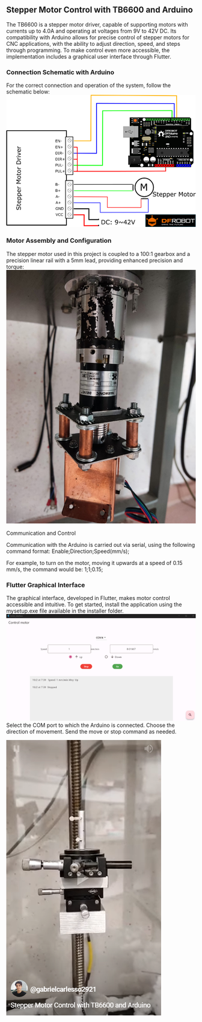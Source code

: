 
## Stepper Motor Control with TB6600 and Arduino

The TB6600 is a stepper motor driver, capable of supporting motors with currents up to 4.0A and operating at voltages from 9V to 42V DC. Its compatibility with Arduino allows for precise control of stepper motors for CNC applications, with the ability to adjust direction, speed, and steps through programming. To make control even more accessible, the implementation includes a graphical user interface through Flutter.


### Connection Schematic with Arduino
For the correct connection and operation of the system, follow the schematic below:
![Esquma arduino](images/image.png)

### Motor Assembly and Configuration
The stepper motor used in this project is coupled to a 100:1 gearbox and a precision linear rail with a 5mm lead, providing enhanced precision and torque:
![Motor com redutor](images/motor_com_redutor.jpg)


Communication and Control

Communication with the Arduino is carried out via serial, using the following command format:
Enable;Direction;Speed(mm/s);

For example, to turn on the motor, moving it upwards at a speed of 0.15 mm/s, the command would be:
1;1;0.15;

### Flutter Graphical Interface
The graphical interface, developed in Flutter, makes motor control accessible and intuitive. To get started, install the application using the mysetup.exe file available in the installer folder.
![Interface](images/interface.png)
Select the COM port to which the Arduino is connected.
Choose the direction of movement.
Send the move or stop command as needed.


[![Funcionamento](images/thumbnail.png)](https://youtube.com/shorts/ZEbRpVoKfEg?feature=share)

